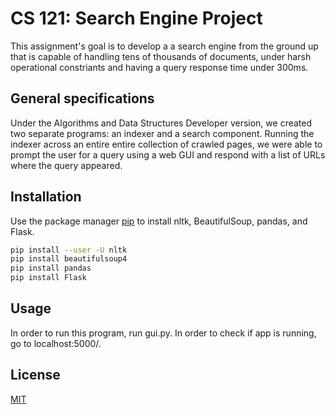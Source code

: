# CS 121: Search Engine Project

This assignment's goal is to develop a a search engine from the ground up that is capable of handling tens of thousands of documents, under harsh operational constriants and having a query response time under 300ms.

## General specifications

Under the Algorithms and Data Structures Developer version, we created two separate programs: an indexer and a search component. Running the indexer across an entire entire collection of crawled pages, we were able to prompt the user for a query using a web GUI and respond with a list of URLs where the query appeared.

## Installation

Use the package manager [pip](https://pip.pypa.io/en/stable/) to install nltk, BeautifulSoup, pandas, and Flask.

```bash
pip install --user -U nltk
pip install beautifulsoup4
pip install pandas
pip install Flask
```

## Usage

In order to run this program, run gui.py. In order to check if app is running, go to localhost:5000/.

## License
[MIT](https://choosealicense.com/licenses/mit/)
